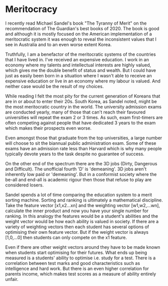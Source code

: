 # Meritocracy

I recently read Michael Sandel's book "The Tyranny of Merit" on the recommendation of The Guardian's best books of 2020. The book is good and although it is mostly focused on the American implementation of a meritocratic system it was enough to reveal the inconsistent values that I see in Australia and to an even worse extent Korea.

Truthfully, I am a benefactor of the meritocratic systems of the countries that I have lived in. I've received an expensive education. I work in an economy where my talents and intellectual interests are highly valued, which gives me the double benefit of status and wealth. But I could have just as easily been born in a situation where I wasn't able to receive an expensive education or live in an economy where my labour is valued. And neither case would be the result of my choices.

While reading I felt the most pity for the current generation of Koreans that are in or about to enter their 20s. South Korea, as Sandel noted, might be the most meritocratic country in the world. The university admission exams are conducted yearly, many of those that can't reach their favoured universities will repeat the exam 2 or 3 times. As such, exam first-timers are often competing against people that have dedicated 3 years to the exam which makes their prospects even worse.

Even amongst those that graduate from the top universities, a large number will choose to sit the biannual public administration exam. Some of these exams have an admission rate less than Harvard which is why many people typically devote years to the task despite no guarantee of success.

On the other end of the spectrum there are the 3D jobs (Dirty, Dangerous and Difficult). The unofficial fourth 'D' is 'demeaning'. 3D jobs aren't inherently low paid or 'demeaning'. But in a conformist society where the be-all and end-all is academic rigour then those that refuse to play are considered losers.

Sandel spends a lot of time comparing the education system to a merit sorting machine. Sorting and ranking is ultimately a mathematical discipline. Take the feature vector [x1,x2...xn] and the weighting vector [w1,w2,...wn], calculate the inner product and now you have your single number for ranking. In this analogy the features would be a student's abilities and the weight vector would be how each ability is valued in society. If there are a variety of weighting vectors then each student has several options of optimising their own feature vector. But if the weight vector is always [1,0,...0] then students can only compete on the x1 feature.

Even if there are other weight vectors around they have to be made known when students start optimising for their futures. What ends up being measured is a students' ability to optimise i.e. study for a test. There is a correlation between test marks and good characteristics such as intelligence and hard work. But there is an even higher correlation for parents income, which makes test scores as a measure of ability entirely unfair.
